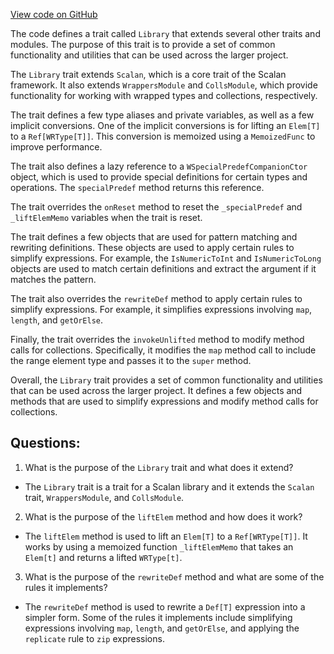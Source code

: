 [View code on GitHub](sigmastate-interpreterhttps://github.com/ScorexFoundation/sigmastate-interpreter/graph-ir/src/main/scala/scalan/Library.scala)

The code defines a trait called `Library` that extends several other traits and modules. The purpose of this trait is to provide a set of common functionality and utilities that can be used across the larger project. 

The `Library` trait extends `Scalan`, which is a core trait of the Scalan framework. It also extends `WrappersModule` and `CollsModule`, which provide functionality for working with wrapped types and collections, respectively. 

The trait defines a few type aliases and private variables, as well as a few implicit conversions. One of the implicit conversions is for lifting an `Elem[T]` to a `Ref[WRType[T]]`. This conversion is memoized using a `MemoizedFunc` to improve performance. 

The trait also defines a lazy reference to a `WSpecialPredefCompanionCtor` object, which is used to provide special definitions for certain types and operations. The `specialPredef` method returns this reference. 

The trait overrides the `onReset` method to reset the `_specialPredef` and `_liftElemMemo` variables when the trait is reset. 

The trait defines a few objects that are used for pattern matching and rewriting definitions. These objects are used to apply certain rules to simplify expressions. For example, the `IsNumericToInt` and `IsNumericToLong` objects are used to match certain definitions and extract the argument if it matches the pattern. 

The trait also overrides the `rewriteDef` method to apply certain rules to simplify expressions. For example, it simplifies expressions involving `map`, `length`, and `getOrElse`. 

Finally, the trait overrides the `invokeUnlifted` method to modify method calls for collections. Specifically, it modifies the `map` method call to include the range element type and passes it to the `super` method. 

Overall, the `Library` trait provides a set of common functionality and utilities that can be used across the larger project. It defines a few objects and methods that are used to simplify expressions and modify method calls for collections.
## Questions: 
 1. What is the purpose of the `Library` trait and what does it extend?
- The `Library` trait is a trait for a Scalan library and it extends the `Scalan` trait, `WrappersModule`, and `CollsModule`.

2. What is the purpose of the `liftElem` method and how does it work?
- The `liftElem` method is used to lift an `Elem[T]` to a `Ref[WRType[T]]`. It works by using a memoized function `_liftElemMemo` that takes an `Elem[t]` and returns a lifted `WRType[t]`.

3. What is the purpose of the `rewriteDef` method and what are some of the rules it implements?
- The `rewriteDef` method is used to rewrite a `Def[T]` expression into a simpler form. Some of the rules it implements include simplifying expressions involving `map`, `length`, and `getOrElse`, and applying the `replicate` rule to `zip` expressions.